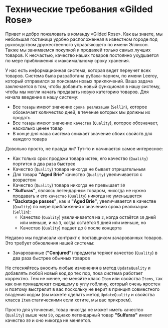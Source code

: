 # Технические требования «Gilded Rose»


Привет и добро пожаловать в команду «Gilded Rose». Как вы знаете, мы небольшая гостиница удобно расположенная
в известном городе под руководством дружественного управляющего по имени Эллисон. Также мы занимаемся покупкой
и продажей только самых лучших товаров. К несчастью, качество наших товаров постоянно ухудшается по мере приближения
к максимальному сроку хранения.

У нас есть информационная система, которая ведет переучет всех товаров. Система
была разработана рубаха-парнем, по имени Leeroy, который отправился за поисками новых приключений. Ваша задача
заключается в том, чтобы добавить новый функционал в нашу систему, чтобы мы могли начать продавать новую категорию
товаров. Для начала введение в нашу систему:

- Все `товары` имеют значение `срока реализации` (`SellIn`), которое обозначает количество дней, в течение которых мы должны их продать
- Все `товары` имеют значение `качества` (`Quality`), которое обозначает, насколько ценен товар
- В конце дня наша система снижает значение обоих свойств для каждого товара

Довольно просто, не правда ли? Тут-то и начинается самое интересное:

- Как только срок продажи товара истек, его качество (`Quality`) портится в два раза быстрее
- Качество (`Quality`) товара никогда не бывает отрицательным
- Для товара __"Aged Brie"__ качество (`Quality`) увеличивается с возрастом
- Качество (`Quality`) товара никогда не превышает `50`
- __"Sulfuras"__, являясь легендарным товаром, никогда не нужно продавать и его `качество` (`Quality`) никогда не уменьшается
- __"Backstage passes"__, как и __"Aged Brie"__, увеличивается в качестве (`Quality`) по мере приближения к значению срока реализации (`SellIn`):
	- Качество (`Quality`) увеличивается на `2`, когда остаётся `10` дней или меньше, и на `3`, когда остаётся `5` дней или меньше, но
	- Качество (`Quality`) падает до `0` после концерта

Недавно мы подписали контракт с поставщиком зачарованных товаров. Это требует обновления нашей системы:

- Зачарованные (__"Conjured"__) предметы теряют качество (`Quality`) в два раза быстрее обычных товаров

Не стесняйтесь вносить любые изменения в метод `UpdateQuality` и добавлять любой новый код до тех пор,
пока система работает корректно. Тем не менее, не меняйте класс `Item` или свойства `Items`, так как они принадлежат
сидящему в углу гоблину, который очень яростен и поэтому выстрелит в вас поскольку не верит в принцип
совместного владения кодом (вы можете сделать метод `UpdateQuality` и свойства класса `Item` статическими
если хотите, мы вас прикроем).

Просто для уточнения, товар никогда не может иметь качество (`Quality`) выше чем `50`, однако легендарный товар __"Sulfuras"__
имеет качество `80` и оно никогда не меняется.
